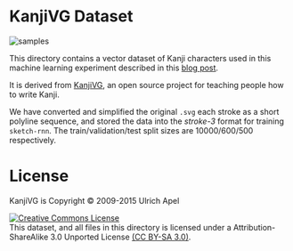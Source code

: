 # KanjiVG Dataset

![samples](https://cdn.rawgit.com/hardmaru/sketch-rnn/master/example/short_kanji_sample.svg)

This directory contains a vector dataset of Kanji characters used in this machine learning experiment described in this [blog post](http://blog.otoro.net/2015/12/28/recurrent-net-dreams-up-fake-chinese-characters-in-vector-format-with-tensorflow/).

It is derived from [KanjiVG](http://kanjivg.tagaini.net/), an open source project for teaching people how to write Kanji.

We have converted and simplified the original `.svg` each stroke as a short polyline sequence, and stored the data into the *stroke-3* format for training `sketch-rnn`.  The train/validation/test split sizes are 10000/600/500 respectively.

# License

KanjiVG is Copyright © 2009-2015 Ulrich Apel

<a rel="license" href="http://creativecommons.org/licenses/by-sa/3.0/"><img alt="Creative Commons License" style="border-width:0" src="http://i.creativecommons.org/l/by-sa/3.0/88x31.png" /></a><br/>This dataset, and all files in this directory is licensed under a Attribution-ShareAlike 3.0 Unported License <a rel="license" href="http://creativecommons.org/licenses/by-sa/3.0/">(CC BY-SA 3.0)</a>.
